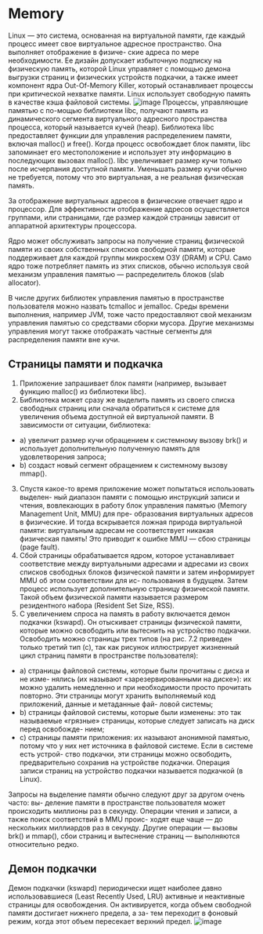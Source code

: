 # Memory
Linux — это система, основанная на виртуальной памяти, где каждый процесс имеет
свое виртуальное адресное пространство. Она выполняет отображение в физиче-
ские адреса по мере необходимости. Ее дизайн допускает избыточную подписку на
физическую память, которой Linux управляет с помощью демона выгрузки страниц
и физических устройств подкачки, а также имеет компонент ядра Out-Of-Memory
Killer, который останавливает процессы при критической нехватке памяти. Linux
использует свободную память в качестве кэша файловой системы.
![image](https://github.com/user-attachments/assets/c7c30183-5590-4191-a703-c8cfad3a545f)
Процессы, управляющие памятью с по-мощью библиотеки libc, получают память из динамического сегмента виртуального
адресного пространства процесса, который называется кучей (heap). Библиотека
libc предоставляет функции для управления распределением памяти, включая
malloc() и free(). Когда процесс освобождает блок памяти, libc запоминает его
местоположение и использует эту информацию в последующих вызовах malloc().
libc увеличивает размер кучи только после исчерпания доступной памяти. Уменьшать размер кучи обычно не требуется, потому что это виртуальная, а не реальная
физическая память.

За отображение виртуальных адресов в физические отвечает ядро и процессор. Для
эффективности отображение адресов осуществляется группами, или страницами,
где размер каждой страницы зависит от аппаратной архитектуры процессора. 

Ядро может обслуживать запросы на получение страниц физической
памяти из своих собственных списков свободной памяти, которые поддерживает
для каждой группы микросхем ОЗУ (DRAM) и CPU. 
Само ядро тоже потребляет
память из этих списков, обычно используя свой механизм управления памятью —
распределитель блоков (slab allocator).

В числе других библиотек управления памятью в пространстве пользователя можно
назвать tcmalloc и jemalloc. Среды времени выполнения, например JVM, тоже часто
предоставляют свой механизм управления памятью со средствами сборки мусора.
Другие механизмы управления могут также отображать частные сегменты для
распределения памяти вне кучи.

## Страницы памяти и подкачка
1. Приложение запрашивает блок памяти (например, вызывает функцию malloc()
из библиотеки libc).
2. Библиотека может сразу же выделить память из своего списка свободных
страниц или сначала обратиться к системе для увеличения объема доступной
ей виртуальной памяти. В зависимости от ситуации, библиотека:
 - a) увеличит размер кучи обращением к системному вызову brk() и использует
дополнительную полученную память для удовлетворения запроса;
 - b) создаст новый сегмент обращением к системному вызову mmap().
3. Спустя какое-то время приложение может попытаться использовать выделен-
ный диапазон памяти с помощью инструкций записи и чтения, вовлекающих
в работу блок управления памятью (Memory Management Unit, MMU) для пре-
образования виртуальных адресов в физические. И тогда вскрывается ложная
природа виртуальной памяти: виртуальным адресам не соответствует никакая
физическая память! Это приводит к ошибке MMU — сбою страницы (page fault).
4. Сбой страницы обрабатывается ядром, которое устанавливает соответствие
между виртуальными адресами и адресами из своих списков свободных блоков
физической памяти и затем информирует MMU об этом соответствии для ис-
пользования в будущем. Затем процесс использует дополнительную страницу
физической памяти. Такой объем физической памяти называется размером
резидентного набора (Resident Set Size, RSS).
5. С увеличением спроса на память в работу включается демон подкачки (kswapd).
Он отыскивает страницы физической памяти, которые можно освободить или
вытеснить на устройство подкачки. Освободить можно страницы трех типов
(на рис. 7.2 приведен только третий тип (с), так как рисунок иллюстрирует
жизненный цикл страниц памяти в пространстве пользователя):
 - a) страницы файловой системы, которые были прочитаны с диска и не изме-
нялись (их называют «зарезервированными на диске»): их можно удалить
немедленно и при необходимости просто прочитать повторно. Эти страницы
могут хранить выполняемый код приложений, данные и метаданные фай-
ловой системы;
 - b) страницы файловой системы, которые были изменены: это так называемые
«грязные» страницы, которые следует записать на диск перед освобожде-
нием;
 - c) страницы памяти приложения: их называют анонимной памятью, потому
что у них нет источника в файловой системе. Если в системе есть устрой-
ство подкачки, эти страницы можно освободить, предварительно сохранив
на устройстве подкачки. Операция записи страниц на устройство подкачки
называется подкачкой (в Linux).

Запросы на выделение памяти обычно следуют друг за другом очень часто: вы-
деление памяти в пространстве пользователя может происходить миллионы раз
в секунду. Операции чтения и записи, а также поиск соответствий в MMU проис-
ходят еще чаще — до нескольких миллиардов раз в секунду. Другие операции — вызовы brk() и mmap(), сбои страниц и вытеснение страниц — выполняются относительно редко.

## Демон подкачки
Демон подкачки (kswapd) периодически ищет наиболее давно использовавшиеся
(Least Recently Used, LRU) активные и неактивные страницы для освобождения.
Он активируется, когда объем свободной памяти достигает нижнего предела, а за-
тем переходит в фоновый режим, когда этот объем пересекает верхний предел.
![image](https://github.com/user-attachments/assets/b049e6d7-399f-49a7-9c87-ea2c77aa3f68)
